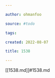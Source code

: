 ```yaml
---

author: ohmanfoo

source: #todo

tags: 

created: 2022-08-07

title: 1538

---
```

[[1538.md]]#1538.md
